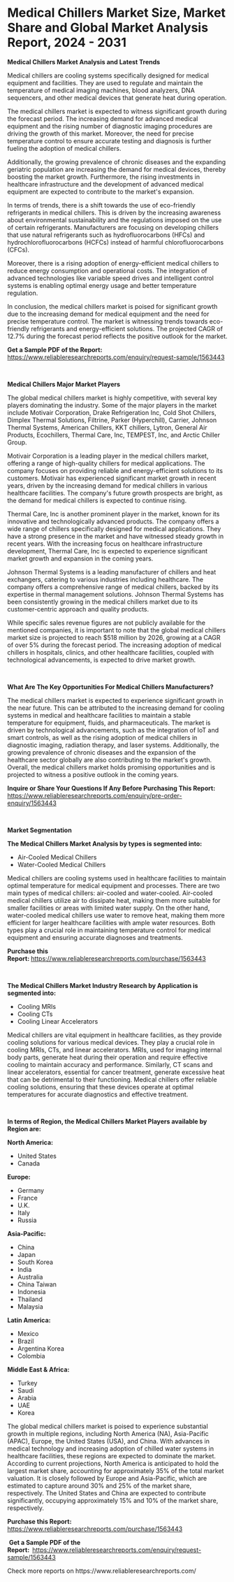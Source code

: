 <p><h1>Medical Chillers Market Size, Market Share and Global Market Analysis Report, 2024 - 2031</h1></p><p><strong>Medical Chillers Market Analysis and Latest Trends</strong></p>
<p><p>Medical chillers are cooling systems specifically designed for medical equipment and facilities. They are used to regulate and maintain the temperature of medical imaging machines, blood analyzers, DNA sequencers, and other medical devices that generate heat during operation.</p><p>The medical chillers market is expected to witness significant growth during the forecast period. The increasing demand for advanced medical equipment and the rising number of diagnostic imaging procedures are driving the growth of this market. Moreover, the need for precise temperature control to ensure accurate testing and diagnosis is further fueling the adoption of medical chillers.</p><p>Additionally, the growing prevalence of chronic diseases and the expanding geriatric population are increasing the demand for medical devices, thereby boosting the market growth. Furthermore, the rising investments in healthcare infrastructure and the development of advanced medical equipment are expected to contribute to the market's expansion.</p><p>In terms of trends, there is a shift towards the use of eco-friendly refrigerants in medical chillers. This is driven by the increasing awareness about environmental sustainability and the regulations imposed on the use of certain refrigerants. Manufacturers are focusing on developing chillers that use natural refrigerants such as hydrofluorocarbons (HFCs) and hydrochlorofluorocarbons (HCFCs) instead of harmful chlorofluorocarbons (CFCs).</p><p>Moreover, there is a rising adoption of energy-efficient medical chillers to reduce energy consumption and operational costs. The integration of advanced technologies like variable speed drives and intelligent control systems is enabling optimal energy usage and better temperature regulation.</p><p>In conclusion, the medical chillers market is poised for significant growth due to the increasing demand for medical equipment and the need for precise temperature control. The market is witnessing trends towards eco-friendly refrigerants and energy-efficient solutions. The projected CAGR of 12.7% during the forecast period reflects the positive outlook for the market.</p></p>
<p><strong>Get a Sample PDF of the Report:&nbsp;</strong> <a href="https://www.reliableresearchreports.com/enquiry/request-sample/1563443">https://www.reliableresearchreports.com/enquiry/request-sample/1563443</a></p>
<p>&nbsp;</p>
<p><strong>Medical Chillers Major Market Players</strong></p>
<p><p>The global medical chillers market is highly competitive, with several key players dominating the industry. Some of the major players in the market include Motivair Corporation, Drake Refrigeration Inc, Cold Shot Chillers, Dimplex Thermal Solutions, Filtrine, Parker (Hyperchill), Carrier, Johnson Thermal Systems, American Chillers, KKT chillers, Lytron, General Air Products, Ecochillers, Thermal Care, Inc, TEMPEST, Inc, and Arctic Chiller Group.</p><p>Motivair Corporation is a leading player in the medical chillers market, offering a range of high-quality chillers for medical applications. The company focuses on providing reliable and energy-efficient solutions to its customers. Motivair has experienced significant market growth in recent years, driven by the increasing demand for medical chillers in various healthcare facilities. The company's future growth prospects are bright, as the demand for medical chillers is expected to continue rising.</p><p>Thermal Care, Inc is another prominent player in the market, known for its innovative and technologically advanced products. The company offers a wide range of chillers specifically designed for medical applications. They have a strong presence in the market and have witnessed steady growth in recent years. With the increasing focus on healthcare infrastructure development, Thermal Care, Inc is expected to experience significant market growth and expansion in the coming years.</p><p>Johnson Thermal Systems is a leading manufacturer of chillers and heat exchangers, catering to various industries including healthcare. The company offers a comprehensive range of medical chillers, backed by its expertise in thermal management solutions. Johnson Thermal Systems has been consistently growing in the medical chillers market due to its customer-centric approach and quality products.</p><p>While specific sales revenue figures are not publicly available for the mentioned companies, it is important to note that the global medical chillers market size is projected to reach $518 million by 2026, growing at a CAGR of over 5% during the forecast period. The increasing adoption of medical chillers in hospitals, clinics, and other healthcare facilities, coupled with technological advancements, is expected to drive market growth.</p></p>
<p>&nbsp;</p>
<p><strong>What Are The Key Opportunities For Medical Chillers Manufacturers?</strong></p>
<p><p>The medical chillers market is expected to experience significant growth in the near future. This can be attributed to the increasing demand for cooling systems in medical and healthcare facilities to maintain a stable temperature for equipment, fluids, and pharmaceuticals. The market is driven by technological advancements, such as the integration of IoT and smart controls, as well as the rising adoption of medical chillers in diagnostic imaging, radiation therapy, and laser systems. Additionally, the growing prevalence of chronic diseases and the expansion of the healthcare sector globally are also contributing to the market's growth. Overall, the medical chillers market holds promising opportunities and is projected to witness a positive outlook in the coming years.</p></p>
<p><strong>Inquire or Share Your Questions If Any Before Purchasing This Report:</strong> <a href="https://www.reliableresearchreports.com/enquiry/pre-order-enquiry/1563443">https://www.reliableresearchreports.com/enquiry/pre-order-enquiry/1563443</a></p>
<p>&nbsp;</p>
<p><strong>Market Segmentation</strong></p>
<p><strong>The Medical Chillers Market Analysis by types is segmented into:</strong></p>
<p><ul><li>Air-Cooled Medical Chillers</li><li>Water-Cooled Medical Chillers</li></ul></p>
<p><p>Medical chillers are cooling systems used in healthcare facilities to maintain optimal temperature for medical equipment and processes. There are two main types of medical chillers: air-cooled and water-cooled. Air-cooled medical chillers utilize air to dissipate heat, making them more suitable for smaller facilities or areas with limited water supply. On the other hand, water-cooled medical chillers use water to remove heat, making them more efficient for larger healthcare facilities with ample water resources. Both types play a crucial role in maintaining temperature control for medical equipment and ensuring accurate diagnoses and treatments.</p></p>
<p><strong>Purchase this Report:&nbsp;</strong><a href="https://www.reliableresearchreports.com/purchase/1563443">https://www.reliableresearchreports.com/purchase/1563443</a></p>
<p>&nbsp;</p>
<p><strong>The Medical Chillers Market Industry Research by Application is segmented into:</strong></p>
<p><ul><li>Cooling MRIs</li><li>Cooling CTs</li><li>Cooling Linear Accelerators</li></ul></p>
<p><p>Medical chillers are vital equipment in healthcare facilities, as they provide cooling solutions for various medical devices. They play a crucial role in cooling MRIs, CTs, and linear accelerators. MRIs, used for imaging internal body parts, generate heat during their operation and require effective cooling to maintain accuracy and performance. Similarly, CT scans and linear accelerators, essential for cancer treatment, generate excessive heat that can be detrimental to their functioning. Medical chillers offer reliable cooling solutions, ensuring that these devices operate at optimal temperatures for accurate diagnostics and effective treatment.</p></p>
<p>&nbsp;</p>
<p><strong>In terms of Region, the Medical Chillers Market Players available by Region are:</strong></p>
<p>
    <p> <strong> North America: </strong>
        <ul>
            <li>United States</li>
            <li>Canada</li>
        </ul>
        </p> 
    <p> <strong> Europe: </strong>
        <ul>
            <li>Germany</li>
            <li>France</li>
            <li>U.K.</li>
            <li>Italy</li>
            <li>Russia</li>
        </ul>
        </p> 
    <p> <strong> Asia-Pacific: </strong>
        <ul>
            <li>China</li>
            <li>Japan</li>
            <li>South Korea</li>
            <li>India</li>
            <li>Australia</li>
            <li>China Taiwan</li>
            <li>Indonesia</li>
            <li>Thailand</li>
            <li>Malaysia</li>
        </ul>
        </p> 
    <p> <strong> Latin America: </strong>
        <ul>
            <li>Mexico</li>
            <li>Brazil</li>
            <li>Argentina Korea</li>
            <li>Colombia</li>
        </ul>
        </p> 
    <p> <strong> Middle East & Africa: </strong>
        <ul>
            <li>Turkey</li>
            <li>Saudi</li>
            <li>Arabia</li>
            <li>UAE</li>
            <li>Korea</li>
        </ul>
    </p>
    </p>
<p><p>The global medical chillers market is poised to experience substantial growth in multiple regions, including North America (NA), Asia-Pacific (APAC), Europe, the United States (USA), and China. With advances in medical technology and increasing adoption of chilled water systems in healthcare facilities, these regions are expected to dominate the market. According to current projections, North America is anticipated to hold the largest market share, accounting for approximately 35% of the total market valuation. It is closely followed by Europe and Asia-Pacific, which are estimated to capture around 30% and 25% of the market share, respectively. The United States and China are expected to contribute significantly, occupying approximately 15% and 10% of the market share, respectively.</p></p>
<p><strong>Purchase this Report: </strong><a href="https://www.reliableresearchreports.com/purchase/1563443">https://www.reliableresearchreports.com/purchase/1563443</a></p>
<p>&nbsp;<strong>Get a Sample PDF of the Report:&nbsp;&nbsp;</strong><a href="https://www.reliableresearchreports.com/enquiry/request-sample/1563443">https://www.reliableresearchreports.com/enquiry/request-sample/1563443</a></p>
<p><strong></strong></p>
<p>Check more reports on https://www.reliableresearchreports.com/</p>